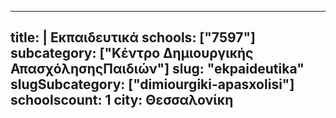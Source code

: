 
---
title: |
   Εκπαιδευτικά
schools: ["7597"]
subcategory: ["Κέντρο Δημιουργικής ΑπασχόλησηςΠαιδιών"]
slug: "ekpaideutika"
slugSubcategory: ["dimiourgiki-apasxolisi"]
schoolscount: 1
city: Θεσσαλονίκη
---


